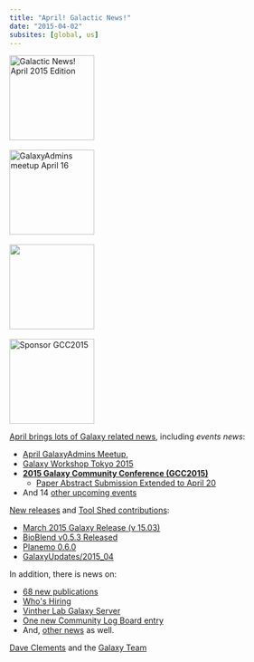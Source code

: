 ```yaml
---
title: "April! Galactic News!"
date: "2015-04-02"
subsites: [global, us]
---
```

<div class='right'>
<a href='/galaxy-updates/2015-04/'><img src="/images/logos/GalaxyUpdate200.png" alt="Galactic News! April 2015 Edition" width=150 /></a><br /><br />
<a href='/community/galaxy-admins/meetups/2015-04-16/'><img src="/images/logos/GalaxyAdmins.png" alt="GalaxyAdmins meetup April 16" width="150" /></a><br /><br />
<a href='/events/tokyo2015/'><img src="/events/tokyo2015/WST2015.png" alt="" width="150" /></a><br /><br />
<a href='/galaxy-updates/2015-04/#gcc2015-6-8-july-norwich-uk'><img src="/images/logos/GCC2015LogoWide600.png" alt="Sponsor GCC2015" width="150" /></a><br />
</div>

[April brings lots of Galaxy related news](/galaxy-updates/2015-04/), including *events news*:

* [April GalaxyAdmins Meetup](/galaxy-updates/2015-04/#april-galaxyadmins-meetup),
* [Galaxy Workshop Tokyo 2015](/galaxy-updates/2015-04/#galaxy-workshop-tokyo-april-28)
* **[2015 Galaxy Community Conference (GCC2015)](/galaxy-updates/2015-04/#gcc2015-6-8-july-norwich-uk)**
    * [Paper Abstract Submission Extended to April 20](/galaxy-updates/2015-04/#paper-abstract-submission-extended-to-april-20)
* And 14 [other upcoming events](/galaxy-updates/2015-04/#other-events)

[New releases](/galaxy-updates/2015-04/#releases) and [Tool Shed contributions](/galaxy-updates/2015-04/#toolshed-contributions):

* [March 2015 Galaxy Release (v 15.03)](/galaxy-updates/2015-04/#march-2015-galaxy-release-v-1503)
* [BioBlend v0.5.3 Released](/galaxy-updates/2015-04/#bioblend-v053-released)
* [Planemo 0.6.0](/galaxy-updates/2015-04/#planemo-060)
* [GalaxyUpdates/2015_04](/galaxy-updates/2015-04/#over-70-new-toolshed-repositories-from-19-contributors)

In addition, there is news on:

* [68 new publications](/galaxy-updates/2015-04/#new-papers)
* [Who's Hiring](/galaxy-updates/2015-04/#whos-hiring)
* [Vinther Lab Galaxy Server](/galaxy-updates/2015-04/#whale-shark)
* [One new Community Log Board entry](/galaxy-updates/2015-04/#galaxy-community-hubs)
* And, [other news](/galaxy-updates/2015-04/#other-news) as well.

[Dave Clements](/people/dave-clements/) and the [Galaxy Team](/galaxy-team/)
